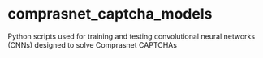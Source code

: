 # comprasnet_captcha_models
Python scripts used for training and testing convolutional neural networks (CNNs) designed to solve Comprasnet CAPTCHAs
